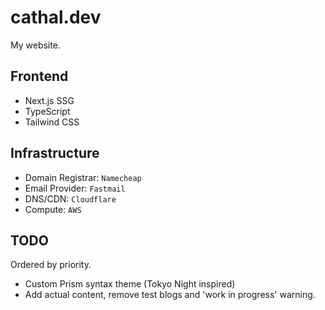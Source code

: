 # cathal.dev

My website.

## Frontend

- Next.js SSG
- TypeScript
- Tailwind CSS

## Infrastructure

- Domain Registrar: `Namecheap`
- Email Provider: `Fastmail`
- DNS/CDN: `Cloudflare`
- Compute: `AWS`

## TODO

Ordered by priority.

- Custom Prism syntax theme (Tokyo Night inspired)
- Add actual content, remove test blogs and 'work in progress' warning.
